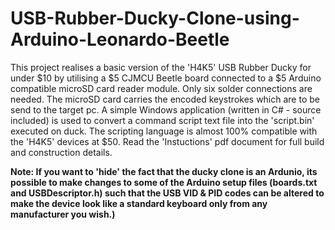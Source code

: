 # USB-Rubber-Ducky-Clone-using-Arduino-Leonardo-Beetle
This project realises a basic version of the 'H4K5' USB Rubber Ducky for under $10 by utilising a $5 CJMCU Beetle board connected to a $5 Arduino compatible microSD card reader module. Only six solder connections are needed. The microSD card carries the encoded keystrokes which are to be send to the target pc.
A simple Windows application (written in C# - source included) is used to convert a command script text file into the 'script.bin' executed on duck. The scripting language is almost 100% compatible with the 'H4K5' devices at $50.
Read the 'Instuctions' pdf document for full build and construction details.

**Note: If you want to 'hide' the fact that the ducky clone is an Ardunio, its possible to make changes to some of the Arduino setup files (boards.txt and USBDescriptor.h) such that the USB VID & PID codes can be altered to make the device look like a standard keyboard only from any manufacturer you wish.)**

